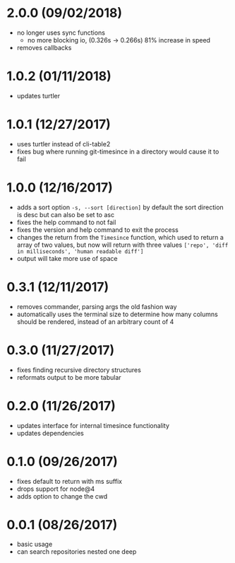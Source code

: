 # 2.0.0 (09/02/2018)

- no longer uses sync functions
  - no more blocking io, (0.326s -> 0.266s) 81% increase in speed
- removes callbacks

# 1.0.2 (01/11/2018)

- updates turtler

# 1.0.1 (12/27/2017)

- uses turtler instead of cli-table2
- fixes bug where running git-timesince in a directory would cause it to fail

# 1.0.0 (12/16/2017)

- adds a sort option `-s, --sort [direction]` by default the sort direction is desc but can also be set to asc
- fixes the help command to not fail
- fixes the version and help command to exit the process
- changes the return from the `Timesince` function, which used to return a array of two values, but now will return with three values `['repo', 'diff in milliseconds', 'human readable diff']`
- output will take more use of space

# 0.3.1 (12/11/2017)

- removes commander, parsing args the old fashion way
- automatically uses the terminal size to determine how many columns should be rendered, instead of an arbitrary count of 4

# 0.3.0 (11/27/2017)

- fixes finding recursive directory structures
- reformats output to be more tabular

# 0.2.0 (11/26/2017)

- updates interface for internal timesince functionality
- updates dependencies

# 0.1.0 (09/26/2017)

- fixes default to return with ms suffix
- drops support for node@4
- adds option to change the cwd

# 0.0.1 (08/26/2017)

- basic usage
- can search repositories nested one deep
